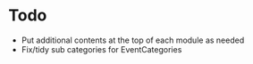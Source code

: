 # Todo

* Put additional contents at the top of each module as needed
* Fix/tidy sub categories for EventCategories
